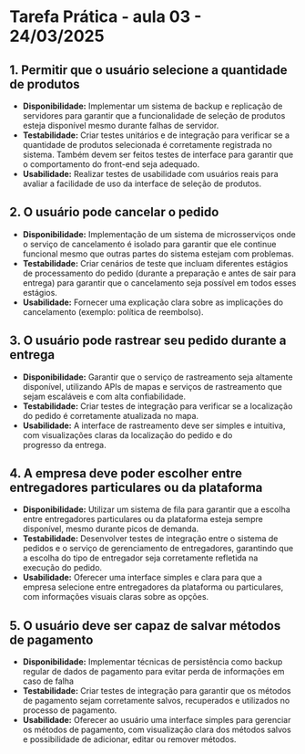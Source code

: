 # Tarefa Prática - aula 03 - 24/03/2025

## 1. Permitir que o usuário selecione a quantidade de produtos
  - **Disponibilidade:** Implementar um sistema de backup e replicação de servidores para garantir que a funcionalidade de seleção de produtos esteja disponível mesmo durante falhas de servidor.
  - **Testabilidade:** Criar testes unitários e de integração para verificar se a quantidade de produtos selecionada é corretamente registrada no sistema. Também devem ser feitos testes de interface para garantir que o comportamento do front-end seja adequado.
  - **Usabilidade:** Realizar testes de usabilidade com usuários reais para avaliar a facilidade de uso da interface de seleção de produtos.  
## 2. O usuário pode cancelar o pedido
  - **Disponibilidade:**  Implementação de um sistema de microsserviços onde o serviço de cancelamento é isolado para garantir que ele continue funcional mesmo que outras partes do sistema estejam com problemas.
  - **Testabilidade:** Criar cenários de teste que incluam diferentes estágios de processamento do pedido (durante a preparação e antes de sair para entrega) para garantir que o cancelamento seja possível em todos esses estágios.
  - **Usabilidade:** Fornecer uma explicação clara sobre as implicações do cancelamento (exemplo: política de reembolso).  
## 3. O usuário pode rastrear seu pedido durante a entrega
  - **Disponibilidade:** Garantir que o serviço de rastreamento seja altamente disponível, utilizando APIs de mapas e serviços de rastreamento que sejam escaláveis e com alta confiabilidade.
  - **Testabilidade:** Criar testes de integração para verificar se a localização do pedido é corretamente atualizada no mapa.
  - **Usabilidade:** A interface de rastreamento deve ser simples e intuitiva, com visualizações claras da localização do pedido e do progresso da entrega.
## 4. A empresa deve poder escolher entre entregadores particulares ou da plataforma
- **Disponibilidade:** Utilizar um sistema de fila para garantir que a escolha entre entregadores particulares ou da plataforma esteja sempre disponível, mesmo durante picos de demanda.
- **Testabilidade:** Desenvolver testes de integração entre o sistema de pedidos e o serviço de gerenciamento de entregadores, garantindo que a escolha do tipo de entregador seja corretamente refletida na execução do pedido.
- **Usabilidade:** Oferecer uma interface simples e clara para que a empresa selecione entre entregadores da plataforma ou particulares, com informações visuais claras sobre as opções.  
## 5. O usuário deve ser capaz de salvar métodos de pagamento
- **Disponibilidade:** Implementar técnicas de persistência como backup regular de dados de pagamento para evitar perda de informações em caso de falha
- **Testabilidade:** Criar testes de integração para garantir que os métodos de pagamento sejam corretamente salvos, recuperados e utilizados no processo de pagamento.
- **Usabilidade:** Oferecer ao usuário uma interface simples para gerenciar os métodos de pagamento, com visualização clara dos métodos salvos e possibilidade de adicionar, editar ou remover métodos.
